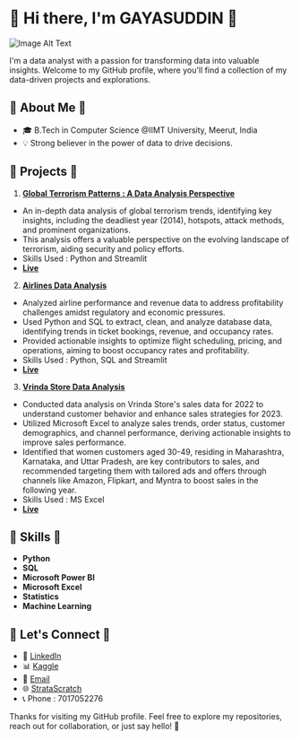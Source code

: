 <!-- Header -->
# 🌼 Hi there, I'm GAYASUDDIN 🌼

![Image Alt Text](https://i.ibb.co/k24415b/Github-Banner.gif)

I'm a data analyst with a passion for transforming data into valuable insights. Welcome to my GitHub profile, where you'll find a collection of my data-driven projects and explorations.

<!-- About Me -->
## 🌼 About Me 🌼

- 🎓 B.Tech in Computer Science @IIMT University, Meerut, India
- 💡 Strong believer in the power of data to drive decisions.

<!-- Featured Projects -->
## 🌼 Projects 🌼

1. **[Global Terrorism Patterns : A Data Analysis Perspective](https://github.com/GayasuddinMohd/Exploratory-Data-Analysis-on-Terrorism)** 
- An in-depth data analysis of global terrorism trends, identifying key insights, including the deadliest year (2014), hotspots, attack methods, and prominent organizations. 
- This analysis offers a valuable perspective on the evolving landscape of terrorism, aiding security and policy efforts.
- Skills Used : Python and Streamlit
- **[Live](https://global-terrorism-patterns-a-data-analysis-perspective-fhyspzyt.streamlit.app/)**
  
2. **[Airlines Data Analysis](https://github.com/GayasuddinMohd/Airlines-Data-Analysis-)**
- Analyzed airline performance and revenue data to address profitability challenges amidst regulatory and economic pressures.
- Used Python and SQL to extract, clean, and analyze database data, identifying trends in ticket bookings, revenue, and occupancy rates.
- Provided actionable insights to optimize flight scheduling, pricing, and operations, aiming to boost occupancy rates and profitability.
- Skills Used : Python, SQL and Streamlit
- **[Live](https://u43xftqvbcfmptwkp9cayh.streamlit.app/)**

  
3. **[Vrinda Store Data Analysis](https://github.com/GayasuddinMohd/Vrinda-Store-Data-Analysis)**
- Conducted data analysis on Vrinda Store's sales data for 2022 to understand customer behavior and enhance sales strategies for 2023.
- Utilized Microsoft Excel to analyze sales trends, order status, customer demographics, and channel performance, deriving actionable insights to improve sales performance.
- Identified that women customers aged 30-49, residing in Maharashtra, Karnataka, and Uttar Pradesh, are key contributors to sales, and recommended targeting them with tailored ads and offers through channels like Amazon, Flipkart, and Myntra to boost sales in the following year.
- Skills Used : MS Excel
- **[Live](https://onedrive.live.com/edit?id=308364DE6ED0BDEC!s8be81602bed04100ae272ba124647438&resid=308364DE6ED0BDEC!s8be81602bed04100ae272ba124647438&cid=308364de6ed0bdec&ithint=file%2Cxlsx&nav=MTVfe0Q2MkNDNEZGLUYwM0UtNDA5Qy04QzkzLTg3MjdCQTYzRkM2Q30&redeem=aHR0cHM6Ly8xZHJ2Lm1zL3gvYy8zMDgzNjRkZTZlZDBiZGVjL0VRSVc2SXZRdmdCQnJpY3JvU1JrZERnQmUwcXVydjJnMUZ4d1RXYzhhNi1zakE_ZT1oaW5DTGkmbmF2PU1UVmZlMFEyTWtORE5FWkdMVVl3TTBVdE5EQTVReTA0UXprekxUZzNNamRDUVRZelJrTTJRMzA&migratedtospo=true&wdo=2)**

<!-- Skills -->
## 🌼 Skills 🌼

- **Python**
- **SQL**
- **Microsoft Power BI**
- **Microsoft Excel**
- **Statistics**
- **Machine Learning**

<!-- Let's Connect -->
## 🌼 Let's Connect 🌼

- 💼 [LinkedIn](https://www.linkedin.com/in/gayasuddin/)
- 📊 [Kaggle](https://www.kaggle.com/gayasuddin)
- 📧 [Email](mailto:mohdfayaz7017052276@gmail.com)
- 🌐 [StrataScratch](https://platform.stratascratch.com/user/Gayasuddin_Data_Analyst)
- 📞 Phone : 7017052276

<!-- Footer -->
Thanks for visiting my GitHub profile. Feel free to explore my repositories, reach out for collaboration, or just say hello! 🚀

